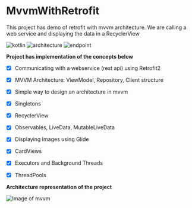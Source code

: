 # MvvmWithRetrofit
This project has demo of retrofit with mvvm architecture. We are calling a web service and displaying the data in a RecyclerView

![kotlin](https://img.shields.io/badge/Kotlin-language-blue)
![architecture](https://img.shields.io/badge/mvvm-architecture-green)
![endpoint](https://img.shields.io/badge/EndPoint-API-orange)

**Project has implementation of the concepts below** 

- [x]  Communicating with a webservice (rest api) using Retrofit2
- [x]  MVVM Architecture: ViewModel, Repository, Client structure
- [x]  Simple way to design an architecture in mvvm
- [x]  Singletons
- [x]  RecyclerView 
- [x]  Observables, LiveData, MutableLiveData
- [x]  Displaying Images using Glide
- [x]  CardViews
- [x]  Executors and Background Threads
- [x]  ThreadPools


**Architecture representation of the project**

![Image of mvvm](https://developer.android.com/topic/libraries/architecture/images/final-architecture.png)
